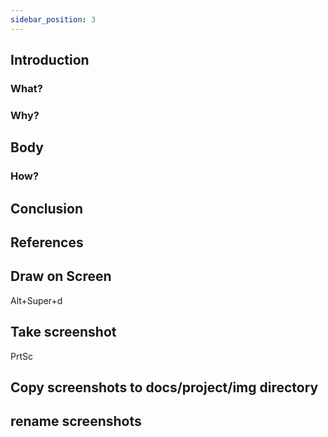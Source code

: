 ```yaml
---
sidebar_position: 3
---
```


## Introduction

### What?

### Why?

## Body

### How?

## Conclusion

## References

## Draw on Screen
Alt+Super+d

## Take screenshot
PrtSc

## Copy screenshots to docs/project/img directory

## rename screenshots

